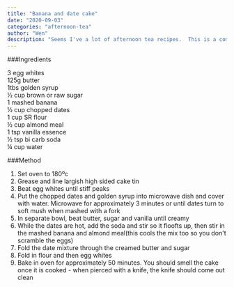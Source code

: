 ```yaml
---
title: "Banana and date cake"
date: "2020-09-03"
categories: "afternoon-tea"
author: "Wen"
description: "Seems I've a lot of afternoon tea recipes.  This is a completely made up recipe using remains of eggs from ricotta gnocchi."
---
```


###Ingredients

3 egg whites  
125g butter  
1tbs golden syrup  
½ cup brown or raw sugar  
1 mashed banana  
½ cup chopped dates  
1 cup SR flour  
½ cup almond meal  
1 tsp vanilla essence  
½ tsp bi carb soda  
¼ cup water  

###Method

1. Set oven to 180ºc
2. Grease and line largish high sided cake tin
3. Beat egg whites until stiff peaks
4. Put the chopped dates and golden syrup into microwave dish and cover with water.  Microwave for approximately 3 minutes or until dates turn to soft mush when mashed with a fork
5. In separate bowl, beat butter, sugar and vanilla until creamy
6. While the dates are hot, add the soda and stir so it floofts up, then stir in the mashed banana and almond meal(this cools the mix too so you don't scramble the eggs)
7. Fold the date mixture through the creamed butter and sugar
8. Fold in flour and then egg whites
9. Bake in oven for approximately 50 minutes.  You should smell the cake once it is cooked - when pierced with a knife, the knife should come out clean
